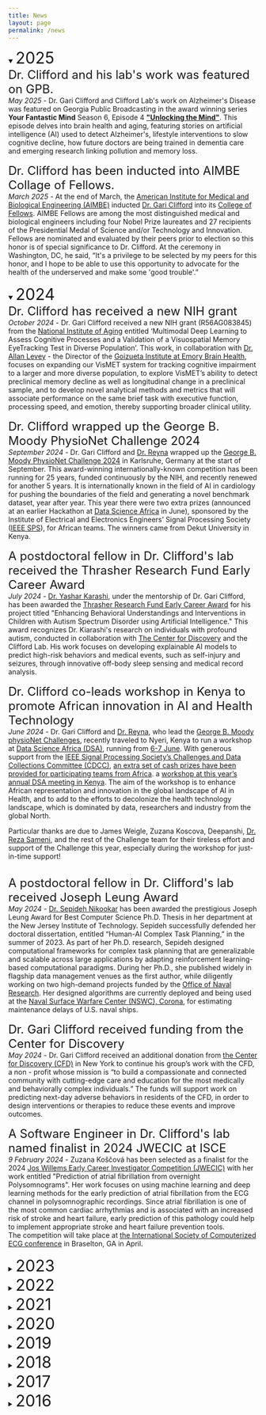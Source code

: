 ```yaml
---
title: News
layout: page
permalink: /news
---
```

<details open><summary><font size="6">2025</font></summary>
<div onclick="">
	<font size="5">Dr. Clifford and his lab's work was featured on GPB.</font>
 <br>
 	<em>May 2025</em> - Dr. Gari Clifford and Clifford Lab's work on Alzheimer's Disease was featured on Georgia Public Broadcasting in the award winning series <strong>Your Fantastic Mind</strong> Season 6, Episode 4 <strong><a href="https://med.emory.edu/about/news/your_fantastic_mind/season_six/ep_four.html">"Unlocking the Mind"</a></strong>. This episode delves into brain health and aging, featuring stories on artificial intelligence (AI) used to detect Alzheimer's, lifestyle interventions to slow cognitive decline, how future doctors are being trained in dementia care and emerging research linking pollution and memory loss. 
</div>

<br>
<div onclick="">
	<font size="5">Dr. Clifford has been inducted into AIMBE Collage of Fellows.</font>
 <br>
 	<em>March 2025</em> - At the end of March, the <a href="https://aimbe.org/">American Institute for Medical and Biological Engineering (AIMBE)</a> inducted <a href="https://med.emory.edu/departments/biomedical-informatics/_images/aimbe-gari-clifford.pdf">Dr. Gari Clifford</a> into its <a href="https://aimbe.org/gari-clifford-inducted-into-the-2025-class-of-the-aimbe-college-of-fellows/">College of Fellows</a>.  AIMBE Fellows are among the most distinguished medical and biological engineers including four Nobel Prize laureates and 27 recipients of the Presidential Medal of Science and/or Technology and Innovation.  Fellows are nominated and evaluated by their peers prior to election so this honor is of special significance to Dr. Clifford. At the ceremony in Washington, DC, he said, “It's a privilege to be selected by my peers for this honor, and I hope to be able to use this opportunity to advocate for the health of the underserved and make some 'good trouble'.”
</div>
	
<br>
<details open><summary><font size="6">2024</font></summary>
<div onclick="">
	<font size="5">Dr. Clifford has received a new NIH grant</font>
 <br>
 	<em>October 2024</em> - Dr. Gari Clifford received a new NIH grant (R56AG083845) from the <a href="https://www.nia.nih.gov/">National Institute of Aging</a> entitled ‘Multimodal Deep Learning to Assess Cognitive Processes and a Validation of a Visuospatial Memory EyeTracking Test in Diverse Population’. This work, in collaboration with <a href="https://med.emory.edu/directory/profile/?u=ALEVEY">Dr. Allan Levey</a> - the Director of the <a href="https://research.emory.edu/research-centers/goizueta-institute.html">Goizueta Institute at Emory Brain Health</a>, focuses on expanding our VisMET system for tracking cognitive impairment to a larger and more diverse population, to explore VisMET’s ability to detect preclinical memory decline as well as longitudinal change in a preclinical sample, and to develop novel analytical methods and metrics that will associate performance on the same brief task with executive function, processing speed, and emotion, thereby supporting broader clinical utility. 
</div>
 
<br>
<div onclick="">
	<font size="5">Dr. Clifford wrapped up the George B. Moody PhysioNet Challenge 2024</font>
<br>
	<em>September 2024</em> - Dr. Gari Clifford and <a href="https://reynalab.org/">Dr. Reyna</a> wrapped up the <a href="https://moody-challenge.physionet.org/2024/">George B. Moody PhysioNet Challenge 2024</a> in Karlsruhe, Germany at the start of September. This award-winning internationally-known competition has been running for 25 years, funded continuously by the NIH, and recently renewed for another 5 years. It is internationally known in the field of AI in cardiology for pushing the boundaries of the field and generating a novel benchmark dataset, year after year. This year there were two extra prizes (announced at an earlier Hackathon at <a href="https://www.datascienceafrica.org/aboutus/">Data Science Africa</a> in June), sponsored by the Institute of Electrical and Electronics Engineers’ Signal Processing Society (<a href="https://signalprocessingsociety.org/publications-resources/data-challenges/digitization-and-classification-ecg-images-george-b-moody">IEEE SPS</a>), for African teams. The winners came from Dekut University in Kenya.
</div>

<br>
<div onclick="">
	<font size="5">A postdoctoral fellow in Dr. Clifford's lab received the Thrasher Research Fund Early Career Award</font>
<br>
	<em>July 2024</em> - <a href="https://yashkia.github.io/">Dr. Yashar Karashi</a>, under the mentorship of Dr. Gari Clifford, has been awarded the <a href="https://www.thrasherresearch.org/grant/02384?lang=eng">Thrasher Research Fund Early Career Award</a> for his project titled "Enhancing Behavioral Understandings and Interventions in Children with Autism Spectrum Disorder using Artificial Intelligence." This award recognizes Dr. Kiarashi's research on individuals with profound autism, conducted in collaboration with <a href="https://thecenterfordiscovery.org/2023annualappeal/">The Center for Discovery</a> and the Clifford Lab. His work focuses on developing explainable AI models to predict high-risk behaviors and medical events, such as self-injury and seizures, through innovative off-body sleep sensing and medical record analysis.
</div>

<br>
<div onclick="">
	<font size="5">Dr. Clifford co-leads workshop in Kenya to promote African innovation in AI and Health Technology</font>
<br>
	<em>June 2024</em> - Dr. Gari Clifford and <a href="https://reynalab.org/">Dr. Reyna</a>, who lead the <a href="https://moody-challenge.physionet.org/2024/#conference-attendance">George B. Moody physioNet Challenges</a>, recently traveled to Nyeri, Kenya to run a workshop at <a href="https://www.datascienceafrica.org/">Data Science Africa (DSA)</a>, running from <a href="https://www.datascienceafrica.org/dsa2024nyeri/2024/01/31/Workshop.html">6-7 June</a>. With generous support from the <a href="https://signalprocessingsociety.org/publications-resources/challenges-and-data-collections">IEEE Signal Processing Society’s Challenges and Data Collections Committee (CDCC)</a>, <a href="https://signalprocessingsociety.org/publications-resources/data-challenges/digitization-and-classification-ecg-images-george-b-moody">an extra set of cash prizes have been provided for participating teams from Africa</a>. a <a href="https://www.datascienceafrica.org/dsa2024nyeri/">workshop at this year’s annual DSA meeting in Kenya</a>. The aim of the workshop is to enhance African representation and innovation in the global landscape of AI in Health, and to add to the efforts to decolonize the health technology landscape, which is dominated by data, researchers and industry from the global North.   

Particular thanks are due to James Weigle, Zuzana Koscova, Deepanshi, <a href="https://sameni.info/">Dr. Reza Sameni</a>, and the rest of the Challenge team for their tireless effort and support of the Challenge this year, especially during the workshop for just-in-time support!
</div>

<br>
<div onclick="">
	<font size="5">A postdoctoral fellow in Dr. Clifford's lab received Joseph Leung Award</font>
<br>
	<em>May 2024</em> - <a href="https://www.linkedin.com/in/sepideh-nikookar/">Dr. Sepideh Nikookar</a> has been awarded the prestigious Joseph Leung Award for Best Computer Science Ph.D. Thesis in her department at the New Jersey Institute of Technology. Sepideh successfully defended her doctoral dissertation, entitled “Human-AI Complex Task Planning,” in the summer of 2023. As part of her Ph.D. research, Sepideh designed computational frameworks for complex task planning that are generalizable and scalable across large applications by adapting reinforcement learning-based computational paradigms. During her Ph.D., she published widely in flagship data management venues as the first author, while diligently working on two high-demand projects funded by the <a href="https://www.onr.navy.mil/">Office of Naval Research</a>. Her designed algorithms are currently deployed and being used at the <a href="https://www.navsea.navy.mil/Home/Warfare-Centers/NSWC-Corona/">Naval Surface Warfare Center (NSWC), Corona</a>, for estimating maintenance delays of U.S. naval ships.
</div>

<br>
<div onclick="">
	<font size="5">Dr. Gari Clifford received funding from the Center for Discovery</font>
<br>
	<em>May 2024</em> - Dr. Gari Clifford received an additional donation from <a href="https://thecenterfordiscovery.org/">the Center for Discovery (CFD)</a> in New York to continue his group’s work with the CFD, a non - profit whose mission is “to build a compassionate and connected community with cutting-edge care and education for the most medically and behaviorally complex individuals.” The funds will support work on predicting next-day adverse behaviors in residents of the CFD, in order to design interventions or therapies to reduce these events and improve outcomes.
</div>

<br>
<div onclick="">
	<font size="5">A Software Engineer in Dr. Clifford's lab named finalist in 2024 JWECIC at ISCE</font>
<br>
	<em>9 February 2024</em> - Zuzana Koščová has been selected as a finalist for the 2024 <a href="https://www.isce.org/page/younginvestigator">Jos Willems Early Career Investigator Competition (JWECIC)</a> with her work entitled "Prediction of atrial fibrillation from overnight Polysomnograms". Her work focuses on using machine learning and deep learning methods for the early prediction of atrial fibrillation from the ECG channel in polysomnographic recordings. Since atrial fibrillation is one of the most common cardiac arrhythmias and is associated with an increased risk of stroke and heart failure, early prediction of this pathology could help to implement appropriate stroke and heart failure prevention tools.
<br>
The competition will take place at <a href="https://www.isce.org/page/annualconference">the International Society of Computerized ECG conference</a> in Braselton, GA in April.
</div>
</details>

<br>
<details><summary><font size="6">2023</font></summary>
<div onclick="">
	<font size="5">A postdoctoral fellow's paper won the 'Best Thematic Paper Award' at ML4H conference</font>
<br>
	<em>December 2023</em> - Dr. Mohsen Shirazi, a postdoctoral fellow in the Clifford Lab, was awarded the Best Thematic Paper Award in "Health Equity and Global Health" for the publication <a href="https://arxiv.org/pdf/2312.09433.pdf">Point-of-Care Real-Time Signal Quality for Fetal Doppler Ultrasound Using a Deep Learning Approach"</a> at the <a href="https://ml4h.cc/2023/index.html">Machine Learning for Health (ML4H) conference 2023</a>.
<br>
This research, supervised by Dr. Katebi, Dr. Sameni and Dr. Clifford, and in collaboration with <a href="https://www.wuqukawoq.org/">Wuqu'Kawoq | Maya Health Alliance</a>, contributes to the team's ongoing efforts in fetal health monitoring in low-resource communities, founded by a Google.org Grant and the NIH.
<br>
In this study, the team developed a deep learning algorithm to accurately classify the quality of signals captured from an affordable 1D Doppler ultrasound device on an Android phone. This algorithm is in the process of being seamlessly integrated into the existing mobile application, to allow immediate feedback on data quality to midwives—a crucial element for reliable diagnostics.
</div>

<br>
<div onclick="">
	<font size="5">New Emory institute harnesses the power of AI to improve health equity and patient outcomes</font>
<br>
	<em>7 November 2023</em> - The Emory Empathetic AI for Health Institute, under the <a href="https://aihumanity.emory.edu/">AI.Humanity</a> program, led by Dr. Anant Madabhushi, aims to harness the potential of AI and big data to improve the detection, diagnosis, and treatment of various diseases. It brings together experts such as Drs. Gari Clifford, Judy Gichoya, and Marly van Assen, focusing on AI advancements for diverse patient groups. Emory AI.Humanity seeks to develop accessible and equitable AI tools and collaborate with various institutions to extend its impact globally. <a href="https://news.emory.edu/stories/2023/11/hs_ai.health_institute_launch_11-07-2023/story.html?utm_source=Emory_Report&utm_medium=email&utm_campaign=Emory_Report_EB_110723">Read the article here.</a>
</div>

<br>
<div onclick="">
	<font size="5">safe+natal program receives a $1.8 million grant from Google.org</font>
<br>
	<em>12 September 2023</em> - Dr. Gari Clifford and Dr. Rachel Hall-Clifford, who co-founded and have led the <a href="https://safenatal.org/">safe+natal</a> program for the last 10 years, have received a $1.8 million grant from Google.org, together with the <a href="https://www.wuqukawoq.org/maternal-health/">Maya Health Alliance | Wuqu' Kawoq</a>, to use AI to improve maternal-child health in rural Guatemala.  The safe+natal program equips Indigenous midwives with affordable monitoring technology, including smartphones, blood pressure cuffs, and ultrasound devices. This empowers midwives to monitor pregnancies, detect potential issues early, and connect expectant mothers with necessary follow-up care. 
<br>
The Google.org grant will expand the program's reach, placing AI tools in the hands of Indigenous Mayan midwives, potentially saving lives at a significant scale. Together with BMI faculty Dr. Nasim Katebi (who developed many of the AI algorithms as part of her PhD thesis) and Dr. Reza Sameni, the team will continue to develop and translate a series of AI-driven innovations into the hands of midwives in remote regions.
<br>
This collaboration is part of Google.org's $25 million philanthropic challenge, supporting projects that harness AI to advance progress towards the <a href="https://sdgs.un.org/goals">UN's Sustainable Development Goals</a>. Importantly, all 15 selected projects, including safe+natal, will be open-sourced to encourage further development and collaboration. Dr. Gari Clifford and his team emphasize the significance of community-led technology solutions, marking a substantial step forward in addressing maternal-child health disparities and preventing avoidable deaths in rural Guatemala. <a href="https://med.emory.edu/departments/biomedical-informatics/news-and-events/garis-safa-natal.html">Read the article here.</a>
</div>

<br>
<div onclick="">
	<font size="5">safe+natal program was featured in Health Science Update</font>
<br>
	<em>22 May 2023</em> - Dr. Gari Clifford's project, the <a href="https://safenatal.org/">Safe+Natal program</a>, a maternal health initiative in Guatemala that has showcased significant success in enhancing pregnancy outcomes in Maya communities, has been featured in the <a href="https://news.emory.edu/ebulletin/HSUpdate/05-22-2023.html#:~:text=Improving%20maternal%20mortality%20in%20Guatemala">Emory Health Science Update</a>. The project is among the <a href="https://www.leverforchange.org/learning/news/five-finalists-announced-for-10-million-award-to-provide-women-with-safe-access-to-maternal-healthcare/">top five finalists under consideration</a> for a $9 million grant from the MacArthur Foundation’s Lever for Change Maternal & Infant Health Award. <a href="https://news.emory.edu/ebulletin/HSUpdate/05-22-2023.html#:~:text=Improving%20maternal%20mortality%20in%20Guatemala">Read the article here.</a>
</div>

<br>
<div onclick="">
	<font size="5">Dr. Gari Clifford Lab's research was featured in the Emory News Center</font>
<br>
	<em>1 March 2023</em> - Dr. Clifford and his lab were featured in Emory News Center in an article titled <a href="https://news.emory.edu/stories/2023/03/hs_machine_learning_rett_syndrome_01-03-2023/story.html?utm_source=Emory_Report&utm_medium=email&utm_campaign=Emory_Report_EB_030823">"New study shows how machine learning can improve care for people with Rett syndrome"</a> for their work published in <a href="https://journals.plos.org/plosone/article?id=10.1371/journal.pone.0266351">PloS One</a>. Dr. Clifford and his research team used the MC10 Biostamp patch to analyze the movement and cardiac activity of people living with Rett syndrome and found three specific patterns in the movement and heart rate that allowed them to accurately differentiate high-from low-symptom-severity individuals. <a href="https://news.emory.edu/stories/2023/03/hs_machine_learning_rett_syndrome_01-03-2023/story.html?utm_source=Emory_Report&utm_medium=email&utm_campaign=Emory_Report_EB_030823">Read the article here.</a>
</div>

<br>
<div onclick="">
	<font size="5">The George B. Moody PhysioNet Challenges were awarded the "Distinguished Achievement Award for Data Reuse</font>
<br>
	<em>21 February 2023</em> - The <a href="https://moody-challenge.physionet.org/">George B. Moody PhysioNet Challenges</a> were awarded the "Distinguished Achievement Award for Data Reuse", as a part of the <a href="https://www.faseb.org/data-management-and-sharing/dataworks-prize">DataWorks! Prize</a>. The DataWorks! Prize, launched on May 11, 2022, is a partnership between the NIH Office of Data Science Strategy and the Federation of American Societies for Experimental Biology (FASEB) to highlight the role of data sharing and reuse in scientific discovery while recognizing and rewarding researchers who engage in these practices.
<br>
<a href="https://physionet.org/news/post/355">George B. Moody</a> designed and led the Challenges from 2000 to 2015, when ill health prevented him continuing. Prof. Clifford has led the PhysioNet Challenges since 2015 and has been a key contributor to its parent resource, <a href="https://physionet.org/">PhysioNet</a> (The Research Resource for Complex Physiologic Signals), for over two decades. Prof. Reyna has co-led the PhysioNet Challenges since 2019, and has been instrumental in the development of its repeatable science standards. The team plans to use the $50,000 prize to enhance accessibility for the data in the Challenges. 
<br>
Each year, the PhysioNet Challenges post novel datasets, and facilitates the development and distribution of open-source code to solve an outstanding problem in health data science, with a specific emphasis on temporal data. The Challenges are designed to maximize scientific repeatability and usability with a carefully designed data science framework. The products of the Challenges are cited thousands of times, and have supported an array of patents and a new generation of medical products. Emphasizing computational efficiency, data and algorithmic equity, and clinical applicability, Clifford and Reyna have innovated methods for sharing and reusing data, and evaluating state-of-the-art approaches to AI in medicine, as reflected in a recently invited <a href="https://jamanetwork.com/journals/jama/article-abstract/2794258">JAMA editorial</a>.
</div>

<br>
<div onclick="">
	<font size="5">2023 George B. Moody PhysioNet/Challenge Announcement</font>
<br>
	<em>February 2023</em> - This years's challenge is on predicting neurological recovery from coma after cardiac arrest using EEG.
<br>
The first deadline is April 8th 2023. More rules, links to code and data, and background can be found at the <a href="https://moody-challenge.physionet.org/2023/">2023 George B. Moody PhysioNet Challenge page</a>.
</div>

<br>
<div onclick="">
	<font size="5">Dr. Clifford spoke at 'Simuvaction' on "AI and Health Disparities on a Global Stage"</font>
<br>
	<em>20 January 2023</em> - <a href="https://news.emory.edu/features/2023/01/er_international_simulation_20-01-2023/index.html?utm_source=Emory_Report&utm_medium=email&utm_campaign=Emory_Report_EB_012423">"The best kind of challenging"</a> - Three Emory students join an international simulation to debate AI and health inequities. Dr. Gari Clifford, a chair of the Department of Biomedical Informatics, spoke at the event.
</div>

<br>
<div onclick="">
	<font size="5">Dr. Gari Clifford elected as an IEEE Fellow</font>
<br>
	<em>1 January 2023</em> - Dr. Gari Clifford has been elected as an <a href="https://www.embs.org/awards/fellow-program/2023-embs-fellows/">IEEE Fellow as of Jan. 1st 2023</a> for contributions to machine-learning applications in cardiovascular time series.
<br>
The IEEE, or <a href="https://www.ieee.org//">Institute of Electrical and Electronics Engineers</a> is the world's leading (and largest) association of technical professionals with more than 423,000 members in over 160 countries around the world. Its objectives are the educational and technical advancement of electrical and electronic engineering, telecommunications, computer engineering and similar disciplines. The IEEE Grade of Fellow is the highest level of membership, conferred by the Board of Directors upon a person with an extraordinary record of accomplishments in any of the IEEE fields of interest. The total number of fellows selected in any one year does not exceed one-tenth of one percent of the total voting Institute membership.
</div>
</details>

<details><summary><font size="6">2022</font></summary>
<div onclick="">
	<font size="5">Dr. Gari Clifford helped explain the gulf between AI and clinical practice in JAMA</font>
<br>
	<em>July 2022</em> - Dr. Clifford, together with Prof. Matthew Reyna from Emory University and Prof. Nsoesie from Boston University, published an <a href="https://jamanetwork.com/journals/jama/article-abstract/2794258">invited viewpoint</a> in The Journal of the American Medical Association (JAMA) on "Rethinking Algorithm Performance Metrics for Artificial Intelligence in Diagnostic Medicine". The viewpoint focuses on how we often use the wrong optimization targets when applying machine learning to medical data, and how we can address this issue, and is part of the <a href="https://www.moore.org/">Gordon and Betty Moore Foundation's</a> <a href="https://www.moore.org/news">broader series on Diagnostic Excellence</a>. 
</div>

<br>
<div onclick="">
	<font size="5">Dr. Gari Clifford spoke at a symposium</font>
<br>
	<em>June 2022</em> - Dr. Clifford was invited to the <a href="https://www.nationalacademies.org/">National Academy of Sciences, Engineering and Medicine</a> to discuss the use of interpretable machine learning in healthcare and its impact on bias and ethics at a symposium on <a href="https://www.nationalacademies.org/event/06-21-2022/interpretable-and-explainable-ai-and-machine-learning">Interpretable and Explainable AI and Machine Learning</a>. 
</div>

<br>
<div onclick="">
	<font size="5">Dr. Gari Clifford is appointed as an external advisor to SleepHuB</font>
<br>
	<em>May 2022</em> - Dr. Gari Clifford is appointed as an external advisor to the University of Southern California <a href="https://sleephub.usc.edu/">Center for Sleep Health using Bioengineering (SleepHuB)</a>. SleepHuB is a unique network of clinicians, scientists and engineers who work collaboratively to conceptualize and operationalize translational projects related to sleep.
</div>

<br>
<div onclick="">
	<font size="5">Dr. Gari Clifford Lab's research was featured in the Emory Medicine Magazine</font>
<br>
	<em>February 2022</em> - Dr. Clifford and Dr. Hall-Clifford were featured in the Emory Medicine Magazine in an article titled "Every Mother, Every Baby" for their work on <a href="https://codesign.emory.edu/">Co-Design</a> of mHealth and AI-enabled diagnostic systems with the lay midwives of highland Guatemala. <a href="https://emorymedicinemagazine.emory.edu/issues/2022/winter/and-more/every-mother,-every-baby/index.html">Read the article here.</a>
</div>
</details>

<details><summary><font size="6">2021</font></summary>
<div onclick="">
	<font size="5">Dr. Gari Clifford's research was featured in Amazon Research Awards</font>
<br>
	<em>December 2021</em> - Dr. Clifford's interview with <a href="https://www.amazon.science/">Amazon Science</a> on edge machine learning in healthcare was published in Amazon Research Awards, entitled: "Using machine learning to reduce costs, increase accuracy, and improve access in healthcare". <a href="https://www.amazon.science/research-awards/success-stories/using-machine-learning-to-reduce-costs-increase-accuracy-and-improve-access-in-healthcare">Read the article here.</a>
</div>

<br>
<div onclick="">
	<font size="5">Clifford Lab's research was featured in the National Institutes of Health Spotlight</font>
<br>
	<em>September 2021</em> - Dr. Clifford and Dr.Hall-Clifford’s <a href="https://codesign.emory.edu/">Co-Design Lab</a> initiative <a href="https://safenatal.org/">Safe+Natal</a> which uses mHealth and AI to assist lay midwives in rural Guatemala was highlighted by the National Institutes of Health Spotlight in an article "Developing Mobile Health Solutions for Women in Guatemala". <a href="https://www.nichd.nih.gov/newsroom/news/091421-mobile_health_solutions"> Read the article here.</a>
</div>

<br>
<div onclick="">
	<font size="5">An editorial of PhysioNet Challenge 2021 was featured in the Journal of Physiological Measurement</font>
<br>
	<em>September 2021</em> - Drs. Clifford and Reyna presented the annual <a href="https://moody-challenge.physionet.org/">PhysioNet Challenge</a> awards at the <a href="https://cinc.org/">Computing in Cardiology</a> 2021 (remotely) in Brno, Czech Republic. The Challenge focused on <a href="https://moody-challenge.physionet.org/2021/">reduced lead ECG arrhythmia classification</a> and led to over <a href="https://physionet.org/files/challenge-2021/1.0.2/papers/index.html">60 publications</a> and 57 pieces of contributed open-source software. An editorial describing the Challenge and summarizing the contributions was published in the Journal of Physiological Measurement. <a href="https://www.ncbi.nlm.nih.gov/pmc/articles/PMC9469795/">Read the research here.</a>
</div>

<br>
<div onclick="">
	<font size="5">Clifford Lab's research was highlighted by the Fogarty International Center</font>
<br>
	<em>July 2021</em> - Clifford Lab's research on using mHealth and AI to assist lay midwives in rural Guatemala was highlighted by the Fogarty International Center (which partially funded the work), in their Global Health Matters Newsletter (Volume 20, Number 4, July/August 2021), in an article "mHealth app reduces LMIC pregnancy, delivery risks". <a href="https://www.fic.nih.gov/News/GlobalHealthMatters/july-august-2021/Pages/mHealth-app-reduces-LMIC-pregnancy-delivery-risks.aspx">Read the article here.</a>
</div>	

<br>
<div onclick="">
	<font size="5">Dr. Clifford had an interview with the Academic Times</font>
<br>
	<em>April 2021</em> - Dr. Clifford's interview with the Academic Times on measuring sleep with wearables in health was published, entitled: "These sleep monitoring innovations could make smartwatches better at tracking our slumber". <a href="https://web.archive.org/web/20210615152555/https://academictimes.com/these-sleep-monitoring-innovations-could-make-smartwatches-better-at-tracking-our-slumber/">Read the article here.</a>
</div>
</details>

<details><summary><font size="6">2020</font></summary>
<div onclick="">
	<font size="5">An editorial of PhysioNet Challenge 2020 was featured in the Journal of Physiological Measurement</font>
<br>
	<em>September 2020</em> - Dr. Clifford and Reyna presented the annual <a href="https://moody-challenge.physionet.org/">PhysioNet Challenge</a> awards at the <a href="https://cinc.org/">Computing in Cardiology</a> 2020 (remotely) in Rimini, Italy. The Challenge focused on <a href="https://moody-challenge.physionet.org/2020/">Classification of 12-lead ECGs</a> and led to over <a href="https://physionet.org/files/challenge-2020/1.0.1/papers/index.html">61 publications</a> and 67 pieces of contributed open-source software. An editorial describing the Challenge and summarizing the contributions was published in the Journal of Physiological Measurement. <a href="https://physionet.org/files/challenge-2020/1.0.1/papers/index.html">Read the research here.</a>
</div>

<br>
<div onclick="">
	<font size="5">Clifford Lab partners with AliveCor</font>
<br>
	<em>6 May 2020</em> - Dr. Gari Clifford and his lap partner with <a href="https://alivecor.com/">AliveCor</a> to develop new cardiovascular insights with deep machine learning. Dr. Clifford will serve as an AliveCor consultant on machine learning and artificial intelligence. <a href="https://alivecor.com/press/press_release/alivecor-partners-with-the-clifford-lab-at-emory-university-and-georgia-institute-of-technology/">Read the article here.</a>
</div>

<br>
<div onclick="">
	<font size="5">Dr. Clifford delivered a keynote speech at the Society for Critical Care Medicine Annual Congress</font>
<br>
	<em>16 February 2020</em> - Dr. Gari Clifford presented the Max Harry Weil Memorial Lecture on the future of artificial intelligence in critical care: A Tsunami of Predictions or a Consensus of Opinions at the Society for Critical Care Medicine Annual Congress in Miami. An accompanying editorial can be found <a href="https://arxiv.org/pdf/2007.10502.pdf">here</a>. <a href="https://www.youtube.com/watch?v=Tv9ADevax8M">Watch the presentation here.</a>
</div>

<br>
<div onclick="">
	<font size="5">Clifford Lab's work was highlighted in the Guatemalan national newspaper</font>
<br>
	<em>12 January 2020</em> - The Guatemalan national newspaper 'El Periodico' highlights Dr. Gari Clifford's work with their partner NGO, <a href="https://www.wuqukawoq.org/">Wuqu' Kawoq - Maya Health Alliance</a>: "Wuku' Kawoq, tecnología para evitar muertes maternas" (Wuku' Kawoq, technology to prevent maternal deaths) on their front page.
</div>
</details>

<details><summary><font size="6">2019</font></summary>
<div onclick="">
	<font size="5">An editorial of PhysioNet Challenge 2019 was featured in the Journal of Physiological Measurement</font>
<br>
	<em>September 2019</em> - Dr. Clifford and Dr.Reyna presented the annual <a href="https://moody-challenge.physionet.org/">PhysioNet Challenge</a> awards at the <a href="https://cinc.org/">Computing in Cardiology</a> 2019 in Singapore. Focusing on <a href="https://physionet.org/content/challenge-2019/1.0.0/">Early Prediction of Sepsis from Clinical Data</a>, the Challenge leveraged BMI's focused research in this area to share a three-hospital electronic medical record database labeled for sepsis onset. More than <a href="https://physionet.org/files/challenge-2019/1.0.0/papers/index.html">55 papers</a> and <a href="https://physionet.org/static/published-projects/challenge-2019/1.0.0/sources/">91 independent open-source software entries</a>. More information can be found in this summary editorial. <a href="https://www.ncbi.nlm.nih.gov/pmc/articles/PMC6964870/">Read the editorial here.</a>
</div>

<br>
<div onclick="">
	<font size="5">Clifford Lab's work was highlighted in the Guatemalan national newspaper 'El Periodico'</font>
<br>
	<em>20 May 2019</em> - The Guatemalan national newspaper 'El Periodico' highlights Dr. Gari Clifford's work with their partner NGO, <a href="https://www.wuqukawoq.org/">Wuqu' Kawoq - Maya Health Alliance</a>: "Se reduce brecha de mortalida materna en Chimaltenango, Referencias para asistencia hospitalaria aumentan gracias al uso de tecnología” (Maternal mortality gap in Chimaltenango reduced, Referrals for hospital assistance increase thanks to the use of technology).
</div>

<br>
<div onclick="">
	<font size="5">Two new basic science chairs reflect One Emory focus on collaborative research</font>
<br>
	<em>25 April 2019</em> - Dr. Clifford, appointed chair of Emory Department of Biomedical Informatics, and Dr. Sundberg, recruited to head the Department of Biochemistry, are key figures in advancing collaborative research efforts within the university's One Emory framework, with Dr. Clifford expanding the department's funding portfolio and leading innovative partnerships in critical care data analysis and machine learning applications in medicine. <a href="https://news.emory.edu/stories/2019/04/sundberg_clifford_science_chairs/index.html">Read the article here.</a>
</div>
</details>

<details><summary><font size="6">2018</font></summary>
<div onclick="">
	<font size="5">An editorial of PhysioNet Challenge 2018 was featured in the Journal of Physiological Measurement</font>
<br>
	<em>September 2018</em> - Dr. Clifford presented the annual <a href="https://moody-challenge.physionet.org/">PhysioNet Challenge</a> awards at the <a href="https://cinc.org/">Computing in Cardiology</a> 2018 in Maastricht, The Netherlands. The Challenge, titled <a href="https://physionet.org/content/challenge-2018/1.0.0/">You Snooze, You Win</a>, focused on classifying arousals from sleep data and led to over <a href="https://physionet.org/files/challenge-2018/1.0.0/papers/index.html">32 publications</a> and <a href="https://physionet.org/static/published-projects/challenge-2018/1.0.0/sources/">18 pieces of contributed open-source software</a>. A focus issue in the topic considered by the Challenge was published in Physiological Measurement. <a href="https://physionet.org/static/published-projects/challenge-2018/1.0.0/sources/">Read the editorial here.</a>
</div>

<br>
<div onclick="">
	<font size="5">Clifford Lab's work was featured in the Guatemalan national newspaper 'Prensa Libre'</font>
<br>
	<em>26 August 2018</em> - The Guatemalan national newspaper 'Prensa Libre' highlights Dr. Gari Clifford's work with their partner NGO, <a href="https://www.wuqukawoq.org/">Wuqu' Kawoq - Maya Health Alliance</a>: "App Salva Vidas: La technología llega en auxilia de las comadronas” [App Saves Lives:  The technology arrives to assist midwives].  Aug 26, 2018. pgs. 1, 14-17.  Accompanied by online video, “Una app para control materno en Tecpán, Chimaltenango” (An app for maternal control in Tecpán, Chimaltenango). <a href="https://www.prensalibre.com/PrensaLibreTV/una-app-para-control-materno-en-tecpan-chimaltenango/">Watch the video here.</a>
</div>
</details>

<details><summary><font size="6">2017</font></summary>
<div onclick="">
	<font size="5">Dr. Clifford had an interview with WSB about Moyo Health</font>
<br>
	<em>15 September 2017</em> - Dr. Gari Clifford spoke to WSB-TV2 about a newly developed health care app "Moyo", jointly developed with <a href="https://www.msm.edu/">Morehouse School of Medicine</a> under funding from the National Science Foundation which aims to improve health and provide economic/educational opportunities to under-represented groups. <a href="https://www.wsbtv.com/news/consumer/new-app-aims-to-improve-health-provide-economic-opportunities/614753227/">Watch the interview here.</a>
</div>

<br>
<div onclick="">
	<font size="5">Clifford team's app saves lives of Maya women in Guatemala</font>
<br>
	<em>5 September 2017</em> - Dr. Clifford's team's app for improving perinatal outcomes in rural Guatemala, developed under NIH funding from the NICHD and <a href="https://www.fic.nih.gov/">Fogarty International Center</a>, was highlighted by MSNBC in a recent documentary on its use by their partner NGO, <a href="https://www.wuqukawoq.org/">Wuqu' Kawoq - Maya Health Alliance</a>. <a href="https://www.nbcnews.com/globalcitizen/video/app-saves-lives-of-maya-women-in-guatemala-1039437379735">Watch the video here.</a>
</div>

<br>
<div onclick="">
	<font size="5">Our work on mHealth for mental illness covered in Emory Lab Land article</font>
<br>
	<em>July 2017</em> - Imagine someone undergoing treatment by a psychiatrist. How do we know the treatment is really working or should be modified? To assess whether the patient's condition is objectively improving, the doctor could ask him or her to take home a heart rate monitor and wear it continuously for 24 hours. An app connected to the monitor could then track how much the patient's heart rate varies over time and how much the patient moves. <a href="http://www.emoryhealthsciblog.com/big-data-with-heart-for-psychiatric-disorders">Read the article
here.</a>
</div>
</details>

<details><summary><font size="6">2016</font></summary>
<div onclick="">
	<font size="5">Emory and Morehouse team develops mobile device platform to improve community heath</font>
<br>
	<i>December 2016</i> - The team led by Dr. Gari Clifford, PhD, at Emory University and researchers at Morehouse School of Medicine are building an ambitious project to work with teen-aged and young adult minority communities in metro Atlanta to co-create an mHealth (mobile health) platform supported by mobile devices. <a href="https://news.emory.edu/stories/2016/12/clifford_big_data_spokes/index.html">Read the article here</a>.
</div>

<br>
<div onclick="">
	<font size="5">PhD Student Receives Highest Academic Achievement</font>
<br>
	<i>November 2016</i> - Pradyumna Suresha, the newest PhD student in our lab,
was awarded the Institutional Gold Medal for securing highest GPA in B.Tech -Electronics and Communication Engineering, batch of 2015-16; as well as 1986 Batch Gold Medal for being the student with best academic record in the department of ECE, NITK Surathkal India. Congratulations!
</div>

<br>
<div onclick="">
	<font size="5">Now Hiring</font>
<br>
	<i>October 2016</i> - We have openings for faculty and research positions in machine learning and signal processing applied to biomedical informatics and engineering.
<a href="http://gdclifford.info/jobs">Jobs Here!</a>
</div>

<br>
<div onclick="">
	<font size="5">2016 Cardiology Challenge Winners Announced</font>
<br>
	<i>14 September 2016</i>  - The winners of this year's <a href="http://physionet.org/challenge/2016">PhysioNet/CinC Challenge</a> were announced at the <a href="http://cinc.org/">CinC Conference</a>. Congratulations to everyone for a tight run race! We enjoyed running this and hope you all submit to the upcoming Physiological Measurement Special Issue.
</div>

<br>
<div onclick="">
	<font size="5">Emory Exposome</font>
<br>
	<i>28 May 2016</i> - In support of the Exposome mission, the Clifford Lab will be offering live interactive demos to demonstrate some of the useful capabilities of the Raspberry Pi, sensor technologies and cloud computing. Event takes place June 12 in the plaza level auditorium of the Claudia Nance Rollins building.
<br>
More information can be found at the event's website, located here: <a href="http://emoryhercules.com/), and [Human Exposome Project](https://emoryhercules.com/news/hercules-host-exposome-course-june-2016/">Emory Hercules</a>.
</div>

<br>
<div onclick="">
	<font size="5">Chair Promotion</font>
<br>
	<i>April 2016</i>- Dr. Clifford appointed Interim Chair of Emory's Department of Biomedical Informatics.
</div>

<br>
<div onclick="">
	<font size="5">PhysioNet / Computing in Cardiology Challenge 2016</font>
<br>
	<i>7 May 2016</i> - The Official Phase of the PhysioNet/Computing in Cardiology Challenge 2016 has begun.
</div>

<br>
<div onclick="">
	<i>February 2016</I> - The PhysioNet/Computing in Cardiology Challenge 2016, co-organised by the Clifford Lab and the Laboratory for Computational Physiology, is now open.
</div>
</details>
